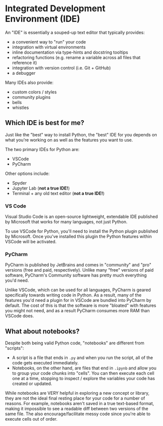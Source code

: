 # Integrated Development Environment (IDE)

An "IDE" is essentially a souped-up text editor that typically provides:

- a convenient way to "run" your code
- integration with virtual environments
- inline documentation via type-hints and docstring tooltips
- refactoring functions (e.g. rename a variable across all files that reference it)
- integration with version control (i.e. Git + GitHub)
- a debugger

Many IDEs also provide:

- custom colors / styles
- community plugins
- bells
- whistles

## Which IDE is best for me?

Just like the "best" way to install Python, the "best" IDE for you depends on
what you're working on as well as the features you want to use.

The two primary IDEs for Python are:

- VSCode
- PyCharm

Other options include:

- Spyder
- Jupyter Lab (**not a true IDE!**)
- Terminal + any old text editor (**not a true IDE!**)

### VS Code

Visual Studio Code is an open-source lightweight, extendable IDE published by
Microsoft that works for many languages, not just Python.

To use VSCode for Python, you'll need to install the Python plugin published by
Microsoft. Once you've installed this plugin the Python features within VSCode will
be activated.

### PyCharm

PyCharm is published by JetBrains and comes in "community" and "pro" versions (free
and paid, respectively). Unlike many "free" versions of paid software, PyCharm's
Community software has pretty much everything you'd need.

Unlike VSCode, which can be used for all languages, PyCharm is geared specifically
towards writing code in Python. As a result, many of the features you'd need a plugin
for in VSCode are bundled into PyCharm by default. The cost of this is that the
software is more "bloated" with features you might not need, and as a result
PyCharm consumes more RAM than VSCode does.

## What about notebooks?

Despite both being valid Python code, "notebooks" are different from "scripts":

- A script is a file that ends in `.py` and when you run the script, all of the code
  gets executed immediately.
- Notebooks, on the other hand, are files that end in `.ipynb` and allow you to
  group your code chunks into "cells". You can then execute each cell one at a time,
  stopping to inspect / explore the variables your code has created or updated.

While notebooks are VERY helpful in exploring a new concept or library, they are
not the ideal final resting place for your code for a number of reasons. For example,
notebooks aren't saved in a true text-based format, making it impossible to see a readable
diff between two versions of the same file. The also encourage/facilitate messy code
since you're able to execute cells out of order.
